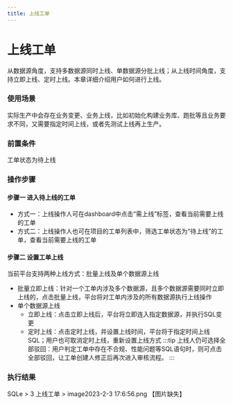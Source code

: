 ```yaml
---
title: 上线工单
---
```


# 上线工单
从数据源角度，支持多数据源同时上线、单数据源分批上线；从上线时间角度，支持立即上线、定时上线。本章详细介绍用户如何进行上线。

### 使用场景
实际生产中会存在业务变更、业务上线，比如初始化构建业务库、跑批等且业务要求不同，又需要指定时间上线，或者先测试上线再上生产。

### 前置条件
工单状态为待上线

### 操作步骤

#### 步骤一 进入待上线的工单

* 方式一：上线操作人可在dashboard中点击“需上线”标签，查看当前需要上线的工单
* 方式二：上线操作人也可在项目的工单列表中，筛选工单状态为“待上线”的工单，查看当前需要上线的工单

#### 步骤二 设置工单上线

当前平台支持两种上线方式：批量上线及单个数据源上线
* 批量立即上线：针对一个工单内涉及多个数据源，且多个数据源需要同时立即上线的，点击批量上线，平台将对工单内涉及的所有数据源执行上线操作
* 单个数据源上线
    * 立即上线：点击立即上线后，平台将立即连入指定数据源，并执行SQL变更
    * 定时上线：点击定时上线，并设置上线时间，平台将于指定时间上线SQL；用户也可取消定时上线，重新设置上线方式
:::tip
上线人仍可选择全部驳回：用户判定工单中存在不合规、性能问题等SQL语句时，则可点击全部驳回，让工单创建人修正后再次进入审核流程。
:::


### 执行结果
SQLe > 3 上线工单 > image2023-2-3 17:6:56.png
【图片缺失】


